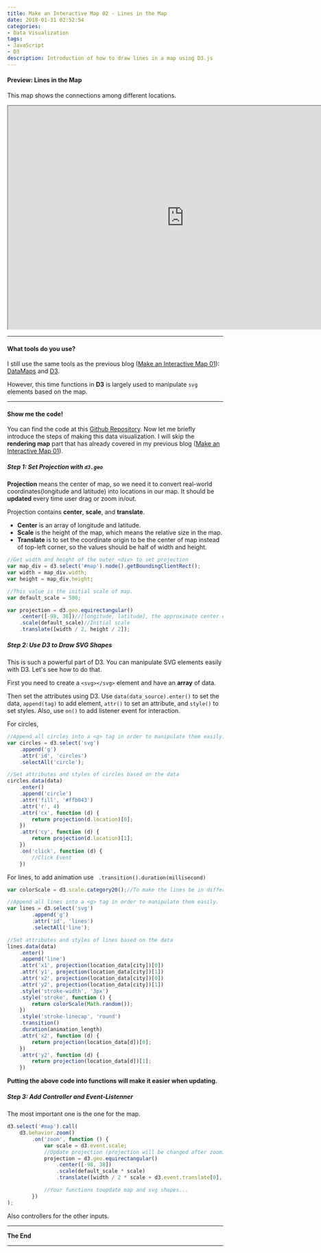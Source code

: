 ```yaml
---
title: Make an Interactive Map 02 - Lines in the Map
date: 2018-01-31 02:52:54
categories:
- Data Visualization
tags:
- JavaScript
- D3
description: Introduction of how to draw lines in a map using D3.js
---
```


#### Preview: Lines in the Map
This map shows the connections among different locations.

<iframe width="820" height="520" src="https://brucehenry.github.io/blog-webpage/interactive-map/02/advanced_map.html">You browser does not support iframe tag, <a href="https://brucehenry.github.io/blog-webpage/interactive-map/02/advanced_map.html" target="_blank">click here to visit</a>.</iframe>

---
#### What tools do you use?
I still use the same tools as the previous blog ([Make an Interactive Map 01](https://brucehenry.github.io/blog/public/2018/01/19/InteractiveMap_01/)): [DataMaps](http://datamaps.github.io/) and [D3](https://d3js.org/).

However, this time functions in **D3** is largely used to manipulate `svg` elements based on the map.

---
#### Show me the code! 
You can find the code at this [Github Repository](https://github.com/BruceHenry/blog-webpage/tree/master/interactive-map/02). Now let me briefly introduce the steps of making this data visualization. I will skip the **rendering map** part that has already covered in my previous blog ([Make an Interactive Map 01](https://brucehenry.github.io/blog/public/2018/01/19/InteractiveMap_01/)).

##### Step 1: Set Projection with `d3.geo`
**Projection** means the center of map, so we need it to convert real-world coordinates(longitude and latitude) into locations in our map. It should be **updated** every time user drag or zoom in/out.

Projection contains **center**, **scale**, and **translate**.
- **Center** is an array of longitude and latitude.
- **Scale** is the height of the map, which means the relative size in the map.
- **Translate** is to set the coordinate origin to be the center of map instead of top-left corner, so the values should be half of width and height.

```javascript
//Get width and height of the outer <div> to set projection
var map_div = d3.select('#map').node().getBoundingClientRect();
var width = map_div.width;
var height = map_div.height;

//This value is the initial scale of map. 
var default_scale = 500;

var projection = d3.geo.equirectangular()
    .center([-98, 38])//[longitude, latitude], the approximate center of USA is [-98, 38].
    .scale(default_scale)//Initial scale
    .translate([width / 2, height / 2]);
```
##### Step 2: Use D3 to Draw SVG Shapes
This is such a powerful part of D3. You can manipulate SVG elements easily with D3. Let's see how to do that.

First you need to create a `<svg></svg>` element and have an **array** of data.

Then set the attributes using D3. Use `data(data_source).enter()` to set the data, `append(tag)` to add element, `attr()` to set an attribute, and `style()` to set styles. Also, use `on()` to add listener event for interaction.

For circles,
```javascript
//Append all circles into a <g> tag in order to manipulate them easily.
var circles = d3.select('svg')
    .append('g')
    .attr('id', 'circles')
    .selectAll('circle');

//Set attributes and styles of circles based on the data
circles.data(data)
    .enter()
    .append('circle')
    .attr('fill', '#ffb043')
    .attr('r', 4)
    .attr('cx', function (d) {
        return projection(d.location)[0];
    })
    .attr('cy', function (d) {
        return projection(d.location)[1];
    })
    .on('click', function (d) {
        //Click Event
    })
```

For lines, to add animation use ` .transition().duration(millisecond)`
```javascript
var colorScale = d3.scale.category20();//To make the lines be in different colors.

//Append all lines into a <g> tag in order to manipulate them easily.
var lines = d3.select('svg')
        .append('g')
        .attr('id', 'lines')
        .selectAll('line');

//Set attributes and styles of lines based on the data
lines.data(data)
    .enter()
    .append('line')
    .attr('x1', projection(location_data[city])[0])
    .attr('y1', projection(location_data[city])[1])
    .attr('x2', projection(location_data[city])[0])
    .attr('y2', projection(location_data[city])[1])
    .style('stroke-width', '3px')
    .style('stroke', function () {
        return colorScale(Math.random());
    })
    .style('stroke-linecap', 'round')
    .transition()
    .duration(animation_length)
    .attr('x2', function (d) {
        return projection(location_data[d])[0];
    })
    .attr('y2', function (d) {
        return projection(location_data[d])[1];
    })
```
**Putting the above code into functions will make it easier when updating.**

##### Step 3:  Add Controller and Event-Listenner
The most important one is the one for the map. 
```javascript
d3.select('#map').call(
    d3.behavior.zoom()
        .on('zoom', function () {
            var scale = d3.event.scale;
            //Update projection (projection will be changed after zooming or dragging)
            projection = d3.geo.equirectangular()
                .center([-98, 38])
                .scale(default_scale * scale)
                .translate([width / 2 * scale + d3.event.translate[0], height / 2 * scale + d3.event.translate[1]]);

            //Your functions toupdate map and svg shapes...
        })
);
```
Also controllers for the other inputs.
***
**The End**

***